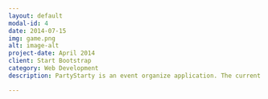 ```yaml
---
layout: default
modal-id: 4
date: 2014-07-15
img: game.png
alt: image-alt
project-date: April 2014
client: Start Bootstrap
category: Web Development
description: PartyStarty is an event organize application. The current release is focusing on movie night event. The user will be able to, create event,search movie, share event with friends, and friends can vote on the existing movies or add new movies

---
```

